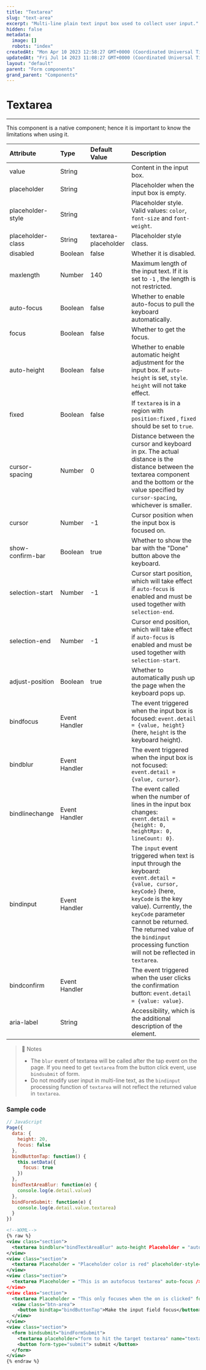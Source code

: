 ```yaml
---
title: "Textarea"
slug: "text-area"
excerpt: "Multi-line plain text input box used to collect user input."
hidden: false
metadata: 
  image: []
  robots: "index"
createdAt: "Mon Apr 10 2023 12:58:27 GMT+0000 (Coordinated Universal Time)"
updatedAt: "Fri Jul 14 2023 11:08:27 GMT+0000 (Coordinated Universal Time)"
layout: "default"
parent: "Form components"
grand_parent: "Components"
---
```

# Textarea 
*** 
This component is a native component; hence it is important to know the limitations when using it.

| Attribute         | Type          | Default Value        | Description                                                                                                                                                                                                                                                                                              |
| :---------------- | :------------ | :------------------- | :------------------------------------------------------------------------------------------------------------------------------------------------------------------------------------------------------------------------------------------------------------------------------------------------------- |
| value             | String        |                      | Content in the input box.                                                                                                                                                                                                                                                                                |
| placeholder       | String        |                      | Placeholder when the input box is empty.                                                                                                                                                                                                                                                                 |
| placeholder-style | String        |                      | Placeholder style. Valid values: `color`, `font-size` and `font-weight`.                                                                                                                                                                                                                                 |
| placeholder-class | String        | textarea-placeholder | Placeholder style class.                                                                                                                                                                                                                                                                                 |
| disabled          | Boolean       | false                | Whether it is disabled.                                                                                                                                                                                                                                                                                  |
| maxlength         | Number        | 140                  | Maximum length of the input text. If it is set to `-1` , the length is not restricted.                                                                                                                                                                                                                   |
| auto-focus        | Boolean       | false                | Whether to enable auto-focus to pull the keyboard automatically.                                                                                                                                                                                                                                         |
| focus             | Boolean       | false                | Whether to get the focus.                                                                                                                                                                                                                                                                                |
| auto-height       | Boolean       | false                | Whether to enable automatic height adjustment for the input box. If `auto-height` is set, `style`.  `height` will not take effect.                                                                                                                                                                       |
| fixed             | Boolean       | false                | If `textarea` is in a region with `position:fixed` , `fixed` should be set to `true`.                                                                                                                                                                                                                    |
| cursor-spacing    | Number        | 0                    | Distance between the cursor and keyboard in px. The actual distance is the distance between the textarea component and the bottom or the value specified by `cursor-spacing`, whichever is smaller.                                                                                                      |
| cursor            | Number        | -1                   | Cursor position when the input box is focused on.                                                                                                                                                                                                                                                        |
| show-confirm-bar  | Boolean       | true                 | Whether to show the bar with the "Done" button above the keyboard.                                                                                                                                                                                                                                       |
| selection-start   | Number        | -1                   | Cursor start position, which will take effect if `auto-focus` is enabled and must be used together with `selection-end`.                                                                                                                                                                                 |
| selection-end     | Number        | -1                   | Cursor end position, which will take effect if `auto-focus` is enabled and must be used together with `selection-start`.                                                                                                                                                                                 |
| adjust-position   | Boolean       | true                 | Whether to automatically push up the page when the keyboard pops up.                                                                                                                                                                                                                                     |
| bindfocus         | Event Handler |                      | The event triggered when the input box is focused: `event.detail = {value, height}` (here, `height` is the keyboard height).                                                                                                                                                                             |
| bindblur          | Event Handler |                      | The event triggered when the input box is not focused: `event.detail = {value, cursor}`.                                                                                                                                                                                                                 |
| bindlinechange    | Event Handler |                      | The event called when the number of lines in the input box changes: `event.detail = {height: 0, heightRpx: 0, lineCount: 0}`.                                                                                                                                                                            |
| bindinput         | Event Handler |                      | The `input` event triggered when text is input through the keyboard: `event.detail = {value, cursor, keyCode}` (here, `keyCode` is the key value). Currently, the `keyCode` parameter cannot be returned. The returned value of the `bindinput` processing function will not be reflected in `textarea`. |
| bindconfirm       | Event Handler |                      | The event triggered when the user clicks the confirmation button: `event.detail = {value: value}`.                                                                                                                                                                                                       |
| aria-label        | String        |                      | Accessibility, which is the additional description of the element.                                                                                                                                                                                                                                       |

> 📘 Notes
> 
> - The `blur` event of textarea will be called after the tap event on the page. If you need to get `textarea` from the button click event, use `bindsubmit` of form.
> - Do not modify user input in multi-line text, as the `bindinput` processing function of `textarea` will not reflect the returned value in `textarea`.

### Sample code

```javascript
// JavaScript
Page({
  data: {
    height: 20,
    focus: false
  },
  bindButtonTap: function() {
    this.setData({
      focus: true
    })
  },
  bindTextAreaBlur: function(e) {
    console.log(e.detail.value)
  },
  bindFormSubmit: function(e) {
    console.log(e.detail.value.textarea)
  }
})
```
```xml
<!--WXML-->
{% raw %}
<view class="section">
  <textarea bindblur="bindTextAreaBlur" auto-height Placeholder = "auto high" />
</view>
<view class="section">
  <textarea Placeholder = "Placeholder color is red" placeholder-style="color:red"  />
</view>
<view class="section">
  <textarea Placeholder = "This is an autofocus textarea" auto-focus />
</view>
<view class="section">
  <textarea Placeholder = "This only focuses when the on is clicked" focus="{{focus}}" />
  <view class="btn-area">
    <button bindtap="bindButtonTap">Make the input field focus</button>
  </view>
</view>
<view class="section">
  <form bindsubmit="bindFormSubmit">
    <textarea placeholder="form to hit the target textarea" name="textarea"/>
    <button form-type="submit"> submit </button>
  </form>
</view>
{% endraw %}
```
